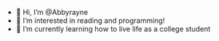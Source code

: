 - 👋 Hi, I’m @Abbyrayne
- 👀 I’m interested in reading and programming!
- 🌱 I’m currently learning how to live life as a college student


<!---
Abbyrayne/Abbyrayne is a ✨ special ✨ repository because its `README.md` (this file) appears on your GitHub profile.
You can click the Preview link to take a look at your changes.
--->
